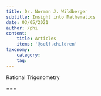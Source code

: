 ```yaml
---
title: Dr. Norman J. Wildberger
subtitle: Insight into Mathematics
date: 03/05/2021
author: /phi
content:
    title: Articles
    items: '@self.children'
taxonomy:
    category: 
    tag: 
---
```


Rational Trigonometry

===


